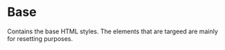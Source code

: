 

<!-- Start /~Amin~/_docs+libs/QUISIA/quisia/Gulp-version/dev/less/app/app-base.less -->

# Base #
 Contains the base HTML styles. The elements that are targeed are mainly for resetting purposes.

<!-- End /~Amin~/_docs+libs/QUISIA/quisia/Gulp-version/dev/less/app/app-base.less -->

